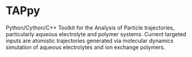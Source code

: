 # TAPpy
Python/Cython/C++ Toolkit for the Analysis of Particle trajectories, particularly aqueous electrolyte and polymer systems.
Current targeted inputs are atomistic trajectories generated via molecular dynamics simulation of aqueous electrolytes and ion exchange polymers.
